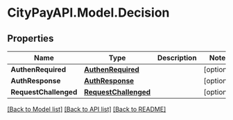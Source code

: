 # CityPayAPI.Model.Decision

## Properties

Name | Type | Description | Notes
------------ | ------------- | ------------- | -------------
**AuthenRequired** | [**AuthenRequired**](AuthenRequired.md) |  | [optional] 
**AuthResponse** | [**AuthResponse**](AuthResponse.md) |  | [optional] 
**RequestChallenged** | [**RequestChallenged**](RequestChallenged.md) |  | [optional] 

[[Back to Model list]](../README.md#documentation-for-models) [[Back to API list]](../README.md#documentation-for-api-endpoints) [[Back to README]](../README.md)

